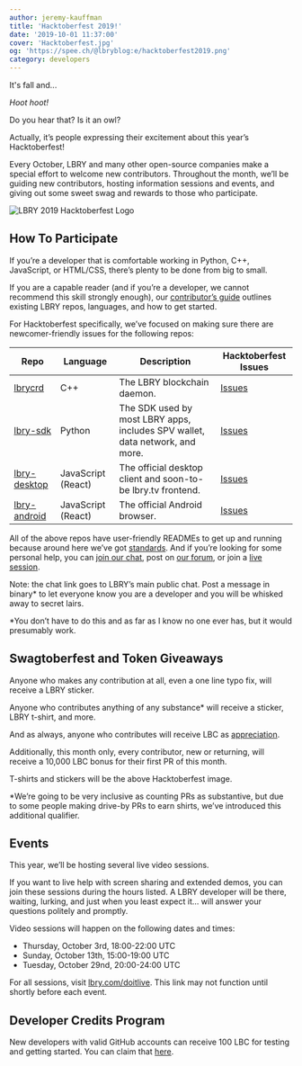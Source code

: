 ```yaml
---
author: jeremy-kauffman
title: 'Hacktoberfest 2019!'
date: '2019-10-01 11:37:00'
cover: 'Hacktoberfest.jpg'
og: 'https://spee.ch/@lbryblog:e/hacktoberfest2019.png'
category: developers
---
```


It's fall and...

*Hoot hoot!*

Do you hear that? Is it an owl?

Actually, it’s people expressing their excitement about this year’s Hacktoberfest!

Every October, LBRY and many other open-source companies make a special effort to welcome new contributors. Throughout the month, we’ll be guiding new contributors, hosting information sessions and events, and giving out some sweet swag and rewards to those who participate.

![LBRY 2019 Hacktoberfest Logo](https://spee.ch/@lbryblog:e/hacktoberfest2019.png)

## How To Participate

If you’re a developer that is comfortable working in Python, C++, JavaScript, or HTML/CSS, there’s plenty to be done from big to small.

If you are a capable reader (and if you’re a developer, we cannot recommend this skill strongly enough), our [contributor’s guide](https://lbry.tech/contribute) outlines existing LBRY repos, languages, and how to get started.

For Hacktoberfest specifically, we’ve focused on making sure there are newcomer-friendly issues for the following repos:

| Repo | Language | Description | Hacktoberfest Issues
--- | --- | --- | ---
| [lbrycrd](https://github.com/lbryio/lbrycrd) | C++ | The LBRY blockchain daemon. | [Issues](https://github.com/lbryio/lbrycrd/issues?q=is%3Aopen+is%3Aissue+label%3Ahacktoberfest)  
| [lbry-sdk](https://github.com/lbryio/lbry-sdk) | Python | The SDK used by most LBRY apps, includes SPV wallet, data network, and more. | [Issues](https://github.com/lbryio/lbry-sdk/issues?q=is%3Aopen+is%3Aissue+label%3Ahacktoberfest)
| [lbry-desktop](https://github.com/lbryio/lbry-desktop) | JavaScript (React) | The official desktop client and soon-to-be lbry.tv frontend. | [Issues](https://github.com/lbryio/lbry-desktop/issues?q=is%3Aopen+is%3Aissue+label%3Ahacktoberfest)
| [lbry-android](https://github.com/lbryio/lbry-android) | JavaScript (React) | The official Android browser. | [Issues](https://github.com/lbryio/lbry-android/issues?q=is%3Aopen+is%3Aissue+label%3Ahacktoberfest)


All of the above repos have user-friendly READMEs to get up and running because around here we’ve got [standards](https://lbry.tech/resources/repository-standards). And if you’re looking for some personal help, you can [join our chat](https://chat.lbry.com/), post on [our forum](http://forum.lbry.tech/), or join a [live session](#events).

Note: the chat link goes to LBRY’s main public chat. Post a message in binary* to let everyone know you are a developer and you will be whisked away to secret lairs.

*You don’t have to do this and as far as I know no one ever has, but it would presumably work.

## Swagtoberfest and Token Giveaways

Anyone who makes any contribution at all, even a one line typo fix, will receive a LBRY sticker.

Anyone who contributes anything of any substance* will receive a sticker, LBRY t-shirt, and more.

And as always, anyone who contributes will receive LBC as [appreciation](https://lbry.com/faq/appreciation).

Additionally, this month only, every contributor, new or returning, will receive a 10,000 LBC bonus for their first PR of this month.

T-shirts and stickers will be the above Hacktoberfest image.

*We’re going to be very inclusive as counting PRs as substantive, but due to some people making drive-by PRs to earn shirts, we’ve introduced this additional qualifier.

## <a name="events"></a>Events

This year, we’ll be hosting several live video sessions.

If you want to live help with screen sharing and extended demos, you can join these sessions during the hours listed. A LBRY developer will be there, waiting, lurking, and just when you least expect it… will answer your questions politely and promptly.

Video sessions will happen on the following dates and times:

- Thursday, October 3rd, 18:00-22:00 UTC
- Sunday, October 13th, 15:00-19:00 UTC
- Tuesday, October 29nd, 20:00-24:00 UTC

For all sessions, visit [lbry.com/doitlive](https://lbry.com/doitlive). This link may not function until shortly before each event.

## Developer Credits Program

New developers with valid GitHub accounts can receive 100 LBC for testing and getting started. You can claim that [here](https://lbry.tech/developer-program).

